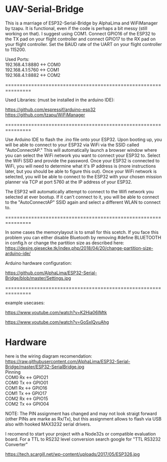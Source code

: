 # UAV-Serial-Bridge

This is a marriage of ESP32-Serial-Bridge by AlphaLima and WiFiManager by tzapu. It is functional, even if the code is perhaps a bit messy (still working on that). I suggest using COM1. Connect GPIO16 of the ESP32 to the TX pad on your flight controller and connect GPIO17 to the RX pad on your flight controller. Set the BAUD rate of the UART on your flight controller to 115200. 


Used Ports:                                                                                                          
192.168.4.1:8880  <-> COM0                                     
192.168.4.1:5760  <-> COM1                                     
192.168.4.1:8882  <-> COM2                                     

===============================================================

Used Libraries: (must be installed in the arduino IDE):

https://github.com/espressif/arduino-esp32
https://github.com/tzapu/WiFiManager


===============================================================

Use Arduino IDE to flash the .ino file onto your ESP32. Upon booting up, you will be able to connect to your ESP32 via WiFi via the SSID called "AutoConnectAP." This will automatically launch a browser window where you can select the WiFi network you want to connect your ESP32 to. Select the WiFi SSID and provide the password. Once your ESP32 is connected to WiFi, you will need to determine what it's IP address is (more instructions later, but you should be able to figure this out). Once your WiFi network is selected, you will be able to connect to the ESP32 with your chosen mission planner via TCP at port 5760 at the IP address of your ESP32.

The ESP32 will automatically attempt to connect to the Wifi network you selected at ever bootup. If it can't connect to it, you will be able to connect to the "AutoConnectAP" SSID again and select a different WLAN to connect to.

===============================================================

In some cases the memorylayout is to small for this scetch.
If you face this problem you can either disable Bluetooth by removing
#define BLUETOOTH
in config.h 
or change the partition size as described here:
https://desire.giesecke.tk/index.php/2018/04/20/change-partition-size-arduino-ide/

Arduino hardware configuration:

https://github.com/AlphaLima/ESP32-Serial-Bridge/blob/master/Settings.jpg

===============================================================

example usecases:

https://www.youtube.com/watch?v=K2Hia06IMtk

https://www.youtube.com/watch?v=GoSxlQvuAhg

# Hardware
here is the wiring diagram recomendation:
https://raw.githubusercontent.com/AlphaLima/ESP32-Serial-Bridge/master/ESP32-SerialBridge.jpg             
Pinning                                                                                     
COM0 Rx <-> GPIO21                                                                               
COM0 Tx <-> GPIO01                                                                                 
COM1 Rx <-> GPIO16                                                                               
COM1 Tx <-> GPIO17                                                                              
COM2 Rx <-> GPIO15                                                                               
COM2 Tx <-> GPIO04                                                                              

NOTE: The PIN assignment has changed and may not look straigt forward (other PINs are marke as Rx/Tx), but this assignment allows to flash via USB also with hooked MAX3232 serial drivers.

I recomend to start your project with a Node32s or compatible evaluation board. For a TTL to RS232 level conversion search google for "TTL RS3232 Converter"



https://tech.scargill.net/wp-content/uploads/2017/05/ESP326.jpg


